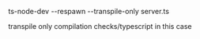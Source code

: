 ts-node-dev --respawn --transpile-only server.ts 

transpile only compilation checks/typescript in this case